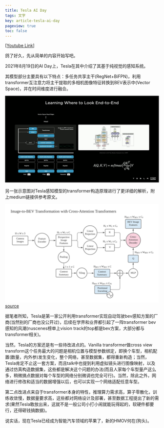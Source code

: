 ```yaml
---
title: Tesla AI Day
tags: 文字
key: article-tesla-ai-day
pageview: true
toc: false      
---
```


<!--
 * @Date: 2020-04-21 08:06:52
 * @LastEditTime: 2022-06-20 22:40:58
 * @LastEditors: Li Xiang
 * @Description: 
 * @FilePath: \notlixiang.github.io\_posts\2022-06-20-tesla-ai-day.md
-->

<style type="text/css">
	mark { 
        background-color:grey; 
        color:grey; 
    } 
</style>

[[Youtube Link](https://www.youtube.com/watch?v=j0z4FweCy4M&ab_channel=Tesla)]

鸽了好久，先从简单的内容开始写吧。

2021年8月19日的AI Day上，Tesla在其中介绍了其基于纯视觉的感知系统。

其模型部分主要具有以下特点：多任务共享主干(RegNet+BiFPN)，利用transformer互注意力将主干提取的多相机图像特征转换到BEV表示中(Vector Space)，并在时间维度进行融合。

![](https://raw.githubusercontent.com/notlixiang/notlixiang.github.io/master/_posts/images/2022-06-20-22-04-00.png)

另一张示意图对Tesla感知模型的transformer构造原理进行了更详细的解析，附上medium链接供参考原文。

![](https://raw.githubusercontent.com/notlixiang/notlixiang.github.io/master/_posts/images/2022-06-20-22-04-53.png)
[source](https://medium.com/towards-data-science/monocular-bev-perception-with-transformers-in-autonomous-driving-c41e4a893944a)

据笔者所知，Tesla是第一家公开利用transformer实现自动驾驶bev感知方案的厂商(当然别的厂商也没公开过)，后续在学界和业界都引起了一阵transformer bev感知的风潮(nuscenes榜单上vision track的top都是bev方案，大部分都与transformer相关)。

当然，Tesla的方案还是有一些待改进点的。Vanilla transformer做cross view transform这个任务最大的问题是相机位置与模型参数绑定，即换个车型，相机配置(数量，内外参)发生变化，整个网络，甚至数据集，都得重新构造；当然，Tesla肯定不止这一套方案，而且talk中也提到利用虚拟镜头进行图像映射，以及通过仿真构造数据集，这些都是解决这个问题的办法(而且人家每个车型量产这么多，稍微搞点数据对每个车型的网络分别微调也完全可行)。当然，除此之外，网络进行修改和适当的数据增强以后，也可以实现一个网络适配任意车型。

第二点改进点来自于transformer本身的特性，推理算力需求高，算子零散化，训练收敛慢，数据量要求高，这些都对网络设计及部署，甚至数据工程提出了新的需求(果然Tesla敢放出来，这就不是一般公司小打小闹就能玩得起的，软硬件都要行，还得砸钱搞数据)。

说实话，现在Tesla已经成为智能汽车领域的苹果了，新的HMOV何在(狗头)。
